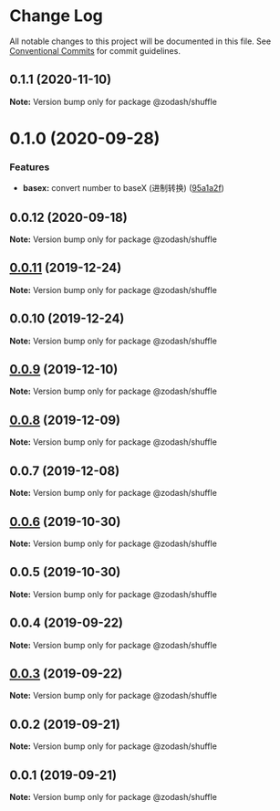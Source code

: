 # Change Log

All notable changes to this project will be documented in this file.
See [Conventional Commits](https://conventionalcommits.org) for commit guidelines.

## 0.1.1 (2020-11-10)

**Note:** Version bump only for package @zodash/shuffle





# 0.1.0 (2020-09-28)


### Features

* **basex:** convert number to baseX (进制转换) ([95a1a2f](https://github.com/zcorky/zodash/commit/95a1a2f361d73de5caa3b8e297c1643e97e40983))





## 0.0.12 (2020-09-18)

**Note:** Version bump only for package @zodash/shuffle





## [0.0.11](https://github.com/zcorky/zodash/compare/@zodash/shuffle@0.0.10...@zodash/shuffle@0.0.11) (2019-12-24)

**Note:** Version bump only for package @zodash/shuffle





## 0.0.10 (2019-12-24)

**Note:** Version bump only for package @zodash/shuffle





## [0.0.9](https://github.com/zcorky/zodash/compare/@zodash/shuffle@0.0.8...@zodash/shuffle@0.0.9) (2019-12-10)

**Note:** Version bump only for package @zodash/shuffle





## [0.0.8](https://github.com/zcorky/zodash/compare/@zodash/shuffle@0.0.7...@zodash/shuffle@0.0.8) (2019-12-09)

**Note:** Version bump only for package @zodash/shuffle





## 0.0.7 (2019-12-08)

**Note:** Version bump only for package @zodash/shuffle





## [0.0.6](https://github.com/zcorky/zodash/compare/@zodash/shuffle@0.0.5...@zodash/shuffle@0.0.6) (2019-10-30)

**Note:** Version bump only for package @zodash/shuffle





## 0.0.5 (2019-10-30)

**Note:** Version bump only for package @zodash/shuffle





## 0.0.4 (2019-09-22)

**Note:** Version bump only for package @zodash/shuffle





## [0.0.3](https://github.com/zcorky/zodash/compare/@zodash/shuffle@0.0.2...@zodash/shuffle@0.0.3) (2019-09-22)

**Note:** Version bump only for package @zodash/shuffle





## 0.0.2 (2019-09-21)

**Note:** Version bump only for package @zodash/shuffle





## 0.0.1 (2019-09-21)

**Note:** Version bump only for package @zodash/shuffle
